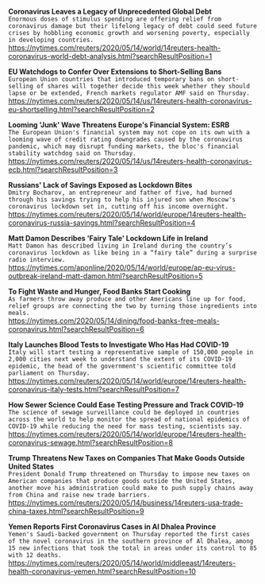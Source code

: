**Coronavirus Leaves a Legacy of Unprecedented Global Debt**\
`Enormous doses of stimulus spending are offering relief from coronavirus damage but their lifelong legacy of debt could seed future crises by hobbling economic growth and worsening poverty, especially in developing countries.`\
https://nytimes.com/reuters/2020/05/14/world/14reuters-health-coronavirus-world-debt-analysis.html?searchResultPosition=1

**EU Watchdogs to Confer Over Extensions to Short-Selling Bans**\
`European Union countries that introduced temporary bans on short-selling of shares will together decide this week whether they should lapse or be extended, French markets regulator AMF said on Thursday.`\
https://nytimes.com/reuters/2020/05/14/us/14reuters-health-coronavirus-eu-shortselling.html?searchResultPosition=2

**Looming 'Junk' Wave Threatens Europe's Financial System: ESRB**\
`The European Union's financial system may not cope on its own with a looming wave of credit rating downgrades caused by the coronavirus pandemic, which may disrupt funding markets, the bloc's financial stability watchdog said on Thursday.`\
https://nytimes.com/reuters/2020/05/14/us/14reuters-health-coronavirus-ecb.html?searchResultPosition=3

**Russians' Lack of Savings Exposed as Lockdown Bites**\
`Dmitry Bocharov, an entrepreneur and father of five, had burned through his savings trying to help his injured son when Moscow's coronavirus lockdown set in, cutting off his income overnight. `\
https://nytimes.com/reuters/2020/05/14/world/europe/14reuters-health-coronavirus-russia-savings.html?searchResultPosition=4

**Matt Damon Describes 'Fairy Tale' Lockdown Life in Ireland**\
`Matt Damon has described living in Ireland during the country’s coronavirus lockdown as like being in a “fairy tale” during a surprise radio interview.`\
https://nytimes.com/aponline/2020/05/14/world/europe/ap-eu-virus-outbreak-ireland-matt-damon.html?searchResultPosition=5

**To Fight Waste and Hunger, Food Banks Start Cooking**\
`As farmers throw away produce and other Americans line up for food, relief groups are connecting the two by turning those ingredients into meals.`\
https://nytimes.com/2020/05/14/dining/food-banks-free-meals-coronavirus.html?searchResultPosition=6

**Italy Launches Blood Tests to Investigate Who Has Had COVID-19**\
`Italy will start testing a representative sample of 150,000 people in 2,000 cities next week to understand the extent of its COVID-19 epidemic, the head of the government's scientific committee told parliament on Thursday.`\
https://nytimes.com/reuters/2020/05/14/world/europe/14reuters-health-coronavirus-italy-tests.html?searchResultPosition=7

**How Sewer Science Could Ease Testing Pressure and Track COVID-19**\
`The science of sewage surveillance could be deployed in countries across the world to help monitor the spread of national epidemics of COVID-19 while reducing the need for mass testing, scientists say.`\
https://nytimes.com/reuters/2020/05/14/world/europe/14reuters-health-coronavirus-sewage.html?searchResultPosition=8

**Trump Threatens New Taxes on Companies That Make Goods Outside United States**\
`President Donald Trump threatened on Thursday to impose new taxes on American companies that produce goods outside the United States, another move his administration could make to push supply chains away from China and raise new trade barriers.`\
https://nytimes.com/reuters/2020/05/14/business/14reuters-usa-trade-china-taxes.html?searchResultPosition=9

**Yemen Reports First Coronavirus Cases in Al Dhalea Province**\
`Yemen's Saudi-backed government on Thursday reported the first cases of the novel coronavirus in the southern province of Al Dhalea, among 15 new infections that took the total in areas under its control to 85 with 12 deaths.`\
https://nytimes.com/reuters/2020/05/14/world/middleeast/14reuters-health-coronavirus-yemen.html?searchResultPosition=10

